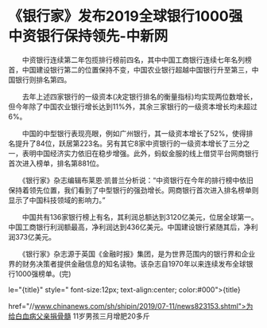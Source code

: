 # 《银行家》发布2019全球银行1000强 中资银行保持领先-中新网

　　中资银行连续第二年包揽排行榜前四名，其中中国工商银行连续七年名列榜首，中国建设银行第二的位置保持不变，中国农业银行超越中国银行升至第三，中国银行则排名第四。

　　去年上述四家银行的一级资本(决定银行排名的衡量指标)均实现两位数增长，但今年除了中国农业银行增长达到11%外，其余三家银行的一级资本增长均未超过6%。

　　中国的中型银行表现亮眼，例如广州银行，其一级资本增长了52%，使得排名提升了84位，跃居第223名。另有其它8家中资银行的一级资本增长了三分之一，表明中国经济实力依旧在稳步增强。此外，蚂蚁金服的线上借贷平台网商银行首次进入榜单，排名第881位。

　　《银行家》杂志编辑布莱恩·凯普兰分析说：“中资银行在今年的排行榜中依旧保持着领先位置，我们看到了中型银行的强劲增长。网商银行首次进入排名榜单则显示了中国科技领域的影响力。”

　　中国共有136家银行榜上有名，其利润总额达到3120亿美元，位居全球第一。中国工商银行利润额最高，净利润达到436亿美元。中国建设银行紧随其后，净利润373亿美元。

　　《银行家》杂志源于英国《金融时报》集团，是为世界范围内的银行界和企业界的财务决策者提供金融信息的知名读物。该杂志自1970年以来连续发布全球银行1000强榜单。(完)

le="{title}" style=" font-size:12px; text-align:center; color:#000">{title}

href="//www.chinanews.com/sh/shipin/2019/07-11/news823153.shtml">为给白血病父亲捐骨髓 11岁男孩三月增肥20多斤
